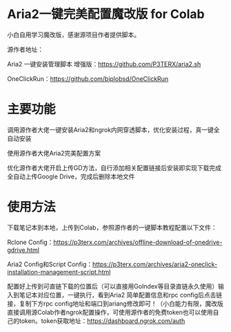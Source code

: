 # Aria2一键完美配置魔改版 for Colab

小白自用学习魔改版，感谢源项目作者提供脚本。

源作者地址：

Aria2 一键安装管理脚本 增强版：https://github.com/P3TERX/aria2.sh

OneClickRun：https://github.com/biplobsd/OneClickRun

# 主要功能

调用源作者大佬一键安装Aria2和ngrok内网穿透脚本，优化安装过程，真一键全自动安装

使用源作者大佬Aria2完美配置方案

优化源作者大佬开启上传GD方法，自行添加相关配置链接后安装即实现下载完成全自动上传Google Drive，完成后删除本地文件

# 使用方法

下载笔记本到本地，上传到Colab，参照源作者的一键脚本教程配置以下文件：

Rclone Config：https://p3terx.com/archives/offline-download-of-onedrive-gdrive.html

Aria2 Config和Script Config：https://p3terx.com/archives/aria2-oneclick-installation-management-script.html

配置好上传到可直链下载的位置后（可以直接用GoIndex等目录直链永久使用）输入到笔记本对应位置，一键执行，看到Aria2 简单配置信息和rpc config后点击链接，复制下方rpc config地址和端口到ariang修改即可！（小白能力有限，魔改版直接调用源Colab作者ngrok配置操作，可使用源作者的免费token也可以使用自己的token。token获取地址：https://dashboard.ngrok.com/auth
